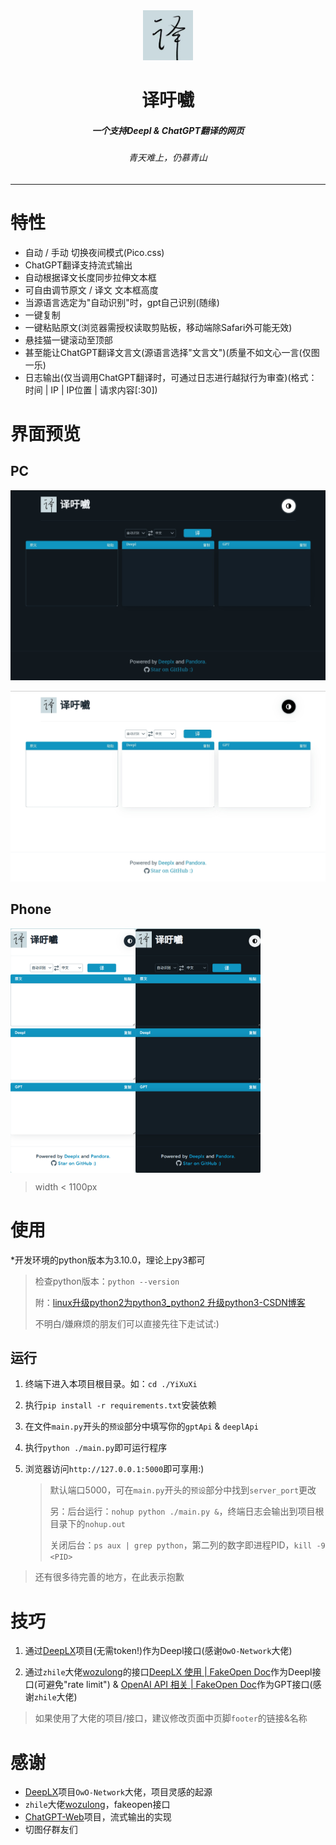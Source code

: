 <div align="center">
<img src="./assets/img/header.jpg" style="width:80px;height:80px;" />

<h1 align="center">译吁嚱</h1>

<h5 align="center">一个支持Deepl & ChatGPT翻译的网页</h5>

<h6 align="center">青天难上，仍慕青山</h6>
</div>

----

# 特性

- 自动 / 手动 切换夜间模式(Pico.css)
- ChatGPT翻译支持流式输出
- 自动根据译文长度同步拉伸文本框
- 可自由调节原文 / 译文 文本框高度
- 当源语言选定为"自动识别"时，gpt自己识别(随缘)
- 一键复制
- 一键粘贴原文(浏览器需授权读取剪贴板，移动端除Safari外可能无效)
- 悬挂猫一键滚动至顶部
- 甚至能让ChatGPT翻译文言文(源语言选择"文言文")(质量不如文心一言(仅图一乐)
- 日志输出(仅当调用ChatGPT翻译时，可通过日志进行越狱行为审查)(格式：时间 |  IP |  IP位置 |  请求内容[:30])



# 界面预览

## PC

![dark](./screenshot/dark.jpg)

![light](./screenshot/light.jpg)

## Phone

<div style="display: flex;">
<img src="./screenshot/mobie_light.png" alt="mobie" style="zoom: 50%;width:400px;" />
<img src="./screenshot/mobie_dark.png" alt="mobie" style="zoom: 50%;width:400px;" />
</div>

> width < 1100px



# 使用

*开发环境的python版本为3.10.0，理论上py3都可

> 检查python版本：`python --version`
>
> 附：[linux升级python2为python3_python2 升级python3-CSDN博客](https://blog.csdn.net/weixin_40283268/article/details/133797294)
>
> 不明白/嫌麻烦的朋友们可以直接先往下走试试:)



## 运行

1. 终端下进入本项目根目录。如：`cd ./YiXuXi`

2. 执行`pip install -r requirements.txt`安装依赖

3. 在文件`main.py`开头的`预设`部分中填写你的`gptApi` & `deeplApi`

4. 执行`python ./main.py`即可运行程序

5. 浏览器访问`http://127.0.0.1:5000`即可享用:)

   > 默认端口5000，可在`main.py`开头的`预设`部分中找到`server_port`更改
   >
   > 另：后台运行：`nohup python ./main.py &`，终端日志会输出到项目根目录下的`nohup.out`
   >
   > ​		关闭后台：`ps aux | grep python`，第二列的数字即进程PID，`kill -9 <PID>`

> 还有很多待完善的地方，在此表示抱歉



# 技巧

1. 通过[DeepLX](https://github.com/OwO-Network/DeepLX)项目(无需token!)作为Deepl接口(感谢`OwO-Network`大佬)

2. 通过`zhile`大佬[wozulong](https://github.com/wozulong)的接口[DeepLX 使用 | FakeOpen Doc](https://fakeopen.org/DeepLX/)作为Deepl接口(可避免"rate limit") & [OpenAI API 相关 | FakeOpen Doc](https://fakeopen.org/Pandora/#openai-api-相关)作为GPT接口(感谢`zhile`大佬)

> 如果使用了大佬的项目/接口，建议修改页面中页脚`footer`的链接&名称



# 感谢

- [DeepLX](https://github.com/OwO-Network/DeepLX)项目`OwO-Network`大佬，项目灵感的起源
- `zhile`大佬[wozulong](https://github.com/wozulong)，fakeopen接口
- [ChatGPT-Web](https://github.com/LiangYang666/ChatGPT-Web)项目，流式输出的实现
- 切图仔群友们
